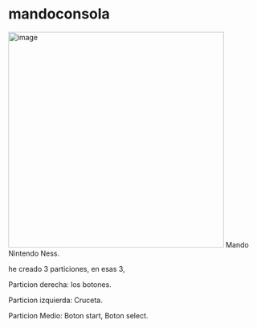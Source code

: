 # mandoconsola
<img width="429" alt="image" src="https://user-images.githubusercontent.com/114058678/192969571-c1eb79f6-6fe9-4358-8c88-8b79651b4b6d.png">
Mando Nintendo Ness.

he creado 3 particiones, en esas 3,

Particion derecha: los botones.

Particion izquierda: Cruceta.

Particion Medio: Boton start, Boton select.
